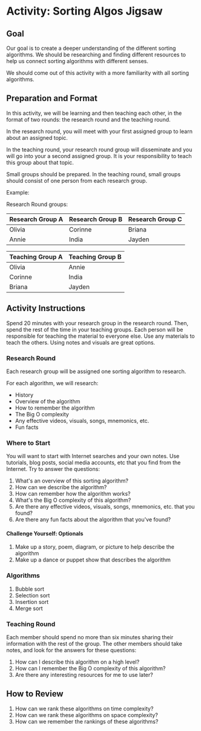# Activity: Sorting Algos Jigsaw

## Goal

Our goal is to create a deeper understanding of the different sorting algorithms. We should be researching and finding different resources to help us connect sorting algorithms with different senses.

We should come out of this activity with a more familiarity with all sorting algorithms.

## Preparation and Format

In this activity, we will be learning and then teaching each other, in the format of two rounds: the research round and the teaching round.

In the research round, you will meet with your first assigned group to learn about an assigned topic.

In the teaching round, your research round group will disseminate and you will go into your a second assigned group. It is your responsibility to teach this group about that topic.

Small groups should be prepared. In the teaching round, small groups should consist of one person from each research group.

Example:

Research Round groups:

| Research Group A | Research Group B | Research Group C |
| ---------------- | ---------------- | ---------------- |
| Olivia           | Corinne          | Briana           |
| Annie            | India            | Jayden           |

| Teaching Group A | Teaching Group B |
| ---------------- | ---------------- |
| Olivia           | Annie            |
| Corinne          | India            |
| Briana           | Jayden           |

## Activity Instructions

Spend 20 minutes with your research group in the research round. Then, spend the rest of the time in your teaching groups. Each person will be responsible for teaching the material to everyone else. Use any materials to teach the others. Using notes and visuals are great options.

### Research Round

Each research group will be assigned one sorting algorithm to research.

For each algorithm, we will research:

- History
- Overview of the algorithm
- How to remember the algorithm
- The Big O complexity
- Any effective videos, visuals, songs, mnemonics, etc.
- Fun facts

### Where to Start

You will want to start with Internet searches and your own notes. Use tutorials, blog posts, social media accounts, etc that you find from the Internet. Try to answer the questions:

1. What's an overview of this sorting algorithm?
1. How can we describe the algorithm?
1. How can remember how the algorithm works?
1. What's the Big O complexity of this algorithm?
1. Are there any effective videos, visuals, songs, mnemonics, etc. that you found?
1. Are there any fun facts about the algorithm that you've found?

#### Challenge Yourself: Optionals

1. Make up a story, poem, diagram, or picture to help describe the algorithm
1. Make up a dance or puppet show that describes the algorithm

### Algorithms

1. Bubble sort
1. Selection sort
1. Insertion sort
1. Merge sort

### Teaching Round

Each member should spend no more than six minutes sharing their information with the rest of the group. The other members should take notes, and look for the answers for these questions:

1. How can I describe this algorithm on a high level?
1. How can I remember the Big O complexity of this algorithm?
1. Are there any interesting resources for me to use later?

## How to Review

1. How can we rank these algorithms on time complexity?
1. How can we rank these algorithms on space complexity?
1. How can we remember the rankings of these algorithms?

